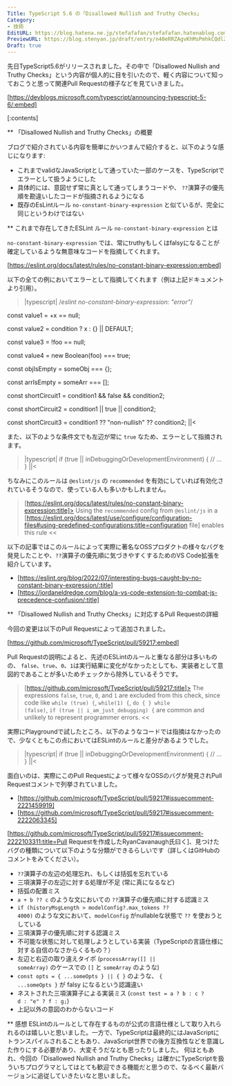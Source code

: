 ```yaml
---
Title: TypeScript 5.6 の「Disallowed Nullish and Truthy Checks」
Category:
- 技術
EditURL: https://blog.hatena.ne.jp/stefafafan/stefafafan.hatenablog.com/atom/entry/6802340630906568256
PreviewURL: https://blog.stenyan.jp/draft/entry/n40eRRZAgvKhMsPmhkCQdlZDdfw
Draft: true
---
```


先日TypeScript5.6がリリースされました。その中で「Disallowed Nullish and Truthy Checks」という内容が個人的に目を引いたので、軽く内容について知っておこうと思って関連Pull Requestの様子などを見ていきました。

[https://devblogs.microsoft.com/typescript/announcing-typescript-5-6/:embed]

[:contents]

** 「Disallowed Nullish and Truthy Checks」の概要

ブログで紹介されている内容を簡単にかいつまんで紹介すると、以下のような感じになります:
- これまでvalidなJavaScriptとして通っていた一部のケースを、TypeScriptでエラーとして扱うようにした
- 具体的には、意図せず常に真として通ってしまうコードや、 <code>??</code>演算子の優先順を勘違いしたコードが指摘されるようになる
- 既存のEsLintルール <code>no-constant-binary-expression</code> と似ているが、完全に同じというわけではない

** これまで存在してきたESLint ルール <code>no-constant-binary-expression</code> とは

<code>no-constant-binary-expression</code> では、常にtruthyもしくはfalsyになることが確定しているような無意味なコードを指摘してくれます。

[https://eslint.org/docs/latest/rules/no-constant-binary-expression:embed]

以下の全ての例においてエラーとして指摘してくれます（例は上記ドキュメントより引用）。

>|typescript|
/*eslint no-constant-binary-expression: "error"*/

const value1 = +x == null;

const value2 = condition ? x : {} || DEFAULT;

const value3 = !foo == null;

const value4 = new Boolean(foo) === true;

const objIsEmpty = someObj === {};

const arrIsEmpty = someArr === [];

const shortCircuit1 = condition1 && false && condition2;

const shortCircuit2 = condition1 || true || condition2;

const shortCircuit3 = condition1 ?? "non-nullish" ?? condition2;
||<

また、以下のような条件文でも左辺が常に <code>true</code> なため、エラーとして指摘されます。
>|typescript|
if (true || inDebuggingOrDevelopmentEnvironment) {
    // ...
}
||<

ちなみにこのルールは <code>@eslint/js</code> の <code>recommended</code> を有効にしていれば有効化されているそうなので、使っている人も多いかもしれません。

>[https://eslint.org/docs/latest/rules/no-constant-binary-expression:title]>
Using the <code>recommended</code> config from <code>@eslint/js</code> in a [https://eslint.org/docs/latest/use/configure/configuration-files#using-predefined-configurations:title=configuration file] enables this rule 
<<

以下の記事ではこのルールによって実際に著名なOSSプロダクトの様々なバグを発見したことや、<code>??</code>演算子の優先順に気づきやすくするためのVS Code拡張を紹介しています。
- [https://eslint.org/blog/2022/07/interesting-bugs-caught-by-no-constant-binary-expression/:title]
- [https://jordaneldredge.com/blog/a-vs-code-extension-to-combat-js-precedence-confusion/:title]

** 「Disallowed Nullish and Truthy Checks」に対応するPull Requestの詳細

今回の変更は以下のPull Requestによって追加されました。

[https://github.com/microsoft/TypeScript/pull/59217:embed]

Pull Requestの説明によると、先述のESLintのルールと重なる部分は多いものの、 <code>false</code>、<code>true</code>、<code>0</code>、<code>1</code>は実行結果に変化がなかったとしても、実装者として意図的であることが多いためチェックから除外しているそうです。

>[https://github.com/microsoft/TypeScript/pull/59217:title]>
The expressions <code>false</code>, <code>true</code>, <code>0</code>, and <code>1</code> are excluded from this check, since code like <code>while (true) {</code>, <code>while(1) {</code>, <code>do { } while (false)</code>, <code>if (true || i_am_just_debugging) {</code> are common and unlikely to represent programmer errors.
<<

実際にPlaygroundで試したところ、以下のようなコードでは指摘はなかったので、少なくともこの点においてはESLintのルールと差分があるようでした。

>|typescript|
if (true || inDebuggingOrDevelopmentEnvironment) {
    // ...
}
||<

面白いのは、実際にこのPull Requestによって様々なOSSのバグが発見されPull Requestコメントで列挙されていました。
- [https://github.com/microsoft/TypeScript/pull/59217#issuecomment-2221459919]
- [https://github.com/microsoft/TypeScript/pull/59217#issuecomment-2222063345]

[https://github.com/microsoft/TypeScript/pull/59217#issuecomment-2222103311:title=Pull Requestを作成したRyanCavanaugh氏曰く]、見つけたバグの種類について以下のような分類ができるらしいです（詳しくはGitHubのコメントをみてください）。
- <code>??</code>演算子の左辺の処理忘れ、もしくは括弧を忘れている
- 三項演算子の左辺に対する処理が不足 (常に真になるなど)
- 括弧の配置ミス
- <code>a + b ?? c</code> のような文においての <code>??</code>演算子の優先順に対する認識ミス
- <code>if (historyMsgLength > modelConfig?.max_tokens ?? 4000)</code> のような文において、<code>modelConfig</code> がnullableな状態で <code>??</code> を使おうとしている
- 三項演算子の優先順に対する認識ミス
- 不可能な状態に対して処理しようとしている実装（TypeScriptの言語仕様に対する自信のなさからくるもの？）
- 左辺と右辺の取り違えタイポ (<code>processArray([] || someArray)</code> のケースでの <code>[]</code> と <code>someArray</code> のような)
- <code>const opts = { ...someOpts } || { }</code> のような、 <code>{ ...someOpts }</code> が falsy になるという認識違い
- ネストされた三項演算子による実装ミス (<code>const test = a ? b : c ? d : "e" ? f : g;</code>)
- 上記以外の意図のわからないコード

** 感想
ESLintのルールとして存在するものが公式の言語仕様として取り入れられるのは嬉しいと思いました。一方で、TypeScriptは最終的にはJavaScriptにトランスパイルされることもあり、JavaScript世界での後方互換性などを意識した作りにする必要があり、大変そうだなとも思ったりしました。
何はともあれ、今回の「Disallowed Nullish and Truthy Checks」は確かにTypeScriptを扱ういちプログラマとしてはとても歓迎できる機能だと思うので、なるべく最新バージョンに追従していきたいなと思いました。
